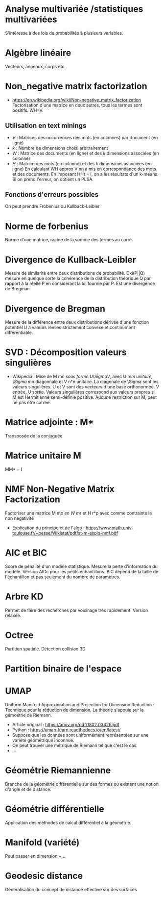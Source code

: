 # Analyse multivariée /statistiques multivariées
S'intéresse à des lois de probabilités à plusieurs variables.

# Algèbre linéaire
Vecteurs, anneaux, corps etc.

# Non_negative matrix factorization
* https://en.wikipedia.org/wiki/Non-negative_matrix_factorization
Factorisation d'une matrice en deux autres, tous les termes sont positifs. WH=V.

## Utilisation en text minings
* *V* : Matrices des occurrences des mots (en colonnes) par document (en ligne)
* *k* : Nombre de dimensions choisi arbitrairement
* *W* : Matrice des documents (en ligne) et des *k* dimensions associées (en colonne)
* *H* : Matrice des mots (en colonne) et des *k* dimensions associées (en ligne)
En calculant WH approx V on a mis en correspondance des mots et des documents. En imposant HHt = I, on a les résultats d'un k-means. Si on prend l'erreur, on obtient un PLSA.

## Fonctions d'erreurs possibles
On peut prendre Frobenius ou Kullback-Leibler

# Norme de forbenius
Norme d'une matrice, racine de la somme des termes au carré

# Divergence de Kullback-Leibler
Mesure de similarité entre deux distributions de probabilité. Dkl(P||Q) mesure en quelque sorte la cohérence de la distribution théorique Q par rapport à la réelle P en considérant la loi fournie par P. Est une divergence de Bregman.

# Divergence de Bregman
Mesure de la différence entre deux distributions dérivée d'une fonction potentiel U à valeurs réelles strictement convexe et continûment différentiable.

# SVD : Décomposition valeurs singulières
* Wikipedia :
Mise de M m*n sous forme U\SigmaV*, avec U m*m unitaire, \Sigma m*n  diagonnale et V n*n unitaire. La diagonale de \Sigma sont les valeurs singulières. U et V sont des vecteurs d'une base orthonormée. V entrée, U sortie. Valeurs singulières correspond aux valeurs propres si M est Hermitienne semi-définie positive. Aucune restriction sur M, peut ne pas être carrée.

# Matrice adjointe : M*
Transposée de la conjuguée

# Matrice unitaire M
MM* = I

# NMF Non-Negative Matrix Factorization
Factoriser une matrice M m*p en W m*r et H r*p avec comme contrainte la non négativité
* Explication du principe et de l'algo :  https://www.math.univ-toulouse.fr/~besse/Wikistat/pdf/st-m-explo-nmf.pdf

# AIC et BIC
Score de pénalité d'un modèle statistique. Mesure la perte d'information du modèle. Version AICc pour les petits échantillons. BIC dépend de la taille de l'échantillon et pas seulement du nombre de paramètres.

# Arbre KD
Permet de faire des recherches par voisinage très rapidement. Version relaxée.

# Octree
Partition spatiale. Détection collision 3D

# Partition binaire de l'espace

# UMAP
Uniform Manifold
Approximation and Projection for
Dimension Reduction : Technique pour la réduction de dimension. La théorie s'appuie sur la gémoétrie de Riemann.
* Article original : https://arxiv.org/pdf/1802.03426.pdf
* Python : https://umap-learn.readthedocs.io/en/latest/
* Suppose que les données sont uniformément représentées sur une variété géométrique inconnue.
* On peut trouver une métrique de Riemann tel que c'est le cas.
* ...

# Géométrie Riemannienne
Branche de la géométrie différentielle sur des formes ou existent une notion d'angle et de distance.

# Géométrie différentielle
Application des méthodes de calcul différentiel à la géométrie.

# Manifold (variété)
Peut passer en dimension + ...

# Geodesic distance
Généralisation du concept de distance effective sur des surfaces

